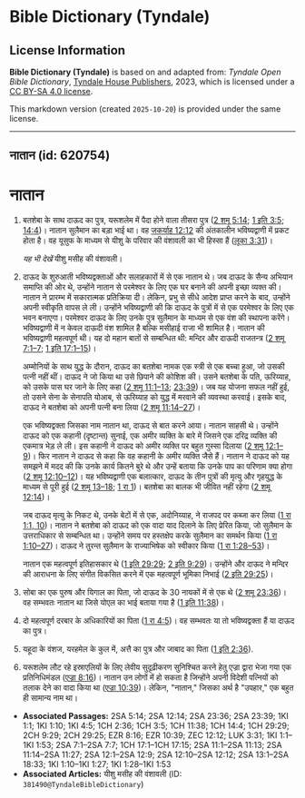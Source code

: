 # Bible Dictionary (Tyndale)

## License Information

**Bible Dictionary (Tyndale)** is based on and adapted from: _Tyndale Open Bible Dictionary_, [Tyndale House Publishers](https://tyndaleopenresources.com/), 2023, which is licensed under a [CC BY-SA 4.0 license](https://creativecommons.org/licenses/by-sa/4.0/legalcode.en).

This markdown version (created `2025-10-20`) is provided under the same license.



--------------------------------

## नातान (id: 620754)

नातान
=====

1. बतशेबा के साथ दाऊद का पुत्र, यरूशलेम में पैदा होने वाला तीसरा पुत्र ([2 शमू 5:14](https://ref.ly/2Sam5:14); [1 इति 3:5](https://ref.ly/1Chr3:5); [14:4](https://ref.ly/1Chr14:4))। नातान सुलैमान का बड़ा भाई था। वह [जकर्याह 12:12](https://ref.ly/Zech12:12) की अंतकालीन भविष्यद्वाणी में प्रकट होता है। वह यूसुफ के माध्यम से यीशु के परिवार की वंशावली का भी हिस्सा हैं ([लूका 3:31](https://ref.ly/Luke3:31))।

    *यह भी देखें* यीशु मसीह की वंशावली।

2. दाऊद के शुरुआती भविष्यद्वक्ताओं और सलाहकारों में से एक नातान थे। जब दाऊद के सैन्य अभियान समाप्ति की ओर थे, उन्होंने नातान से परमेश्वर के लिए एक घर बनाने की अपनी इच्छा व्यक्त की। नातान ने प्रारम्भ में सकारात्मक प्रतिक्रिया दी। लेकिन, प्रभु से सीधे आदेश प्राप्त करने के बाद, उन्होंने अपनी स्वीकृति वापस ले ली। उन्होंने भविष्यद्वाणी की कि दाऊद के पुत्रों में से एक परमेश्वर के लिए एक भवन बनाएगा। परमेश्वर दाऊद के लिए उनके पुत्र सुलैमान के माध्यम से एक वंश की स्थापना करेंगे। भविष्यद्वाणी में न केवल दाऊदी वंश शामिल है बल्कि मसीहाई राजा भी शामिल है। नातान की भविष्यद्वाणी महत्वपूर्ण थी। यह दो महान बातों से सम्बन्धित थी: मन्दिर और दाऊदी राजतन्त्र ([2 शमू 7:1–7](https://ref.ly/2Sam7:1-2Sam7:7); [1 इति 17:1–15](https://ref.ly/1Chr17:1-1Chr17:15))।

    अम्मोनियों के साथ युद्ध के दौरान, दाऊद का बतशेबा नामक एक स्त्री से एक बच्चा हुआ, जो उसकी पत्नी नहीं थीं। दाऊद ने जो किया था उसे छिपाने की कोशिश की। उसने बतशेबा के पति, ऊरिय्याह, को उसके पास घर जाने के लिए कहा ([2 शमू 11:1–13](https://ref.ly/2Sam11:1-2Sam11:13); [23:39](https://ref.ly/2Sam23:39))। जब यह योजना सफल नहीं हुई, तो उसने सेना के सेनापति योआब, से ऊरिय्याह को युद्ध में मरवाने की व्यवस्था करवाई। इसके बाद, दाऊद ने बतशेबा को अपनी पत्नी बना लिया ([2 शमू 11:14–27](https://ref.ly/2Sam11:14-2Sam11:27))।

    एक भविष्यद्वक्ता जिसका नाम नातान था, दाऊद से बात करने आया। नातान साहसी थे। उन्होंने दाऊद को एक कहानी (दृष्टान्त) सुनाई, एक अमीर व्यक्ति के बारे में जिसने एक दरिद्र व्यक्ति की एकमात्र भेड़ ले ली। इस कहानी ने दाऊद को अमीर व्यक्ति पर बहुत गुस्सा दिलाया ([2 शमू 12:1–9](https://ref.ly/2Sam12:1-2Sam12:9))। फिर नातान ने दाऊद से कहा कि वह कहानी के अमीर व्यक्ति जैसे हैं। नातान ने दाऊद को यह समझने में मदद की कि उनके कार्य कितने बुरे थे और उन्हें बताया कि उनके पाप का परिणाम क्या होगा ([2 शमू 12:10–12](https://ref.ly/2Sam12:10-2Sam12:12))। यह भविष्यद्वाणी एक बलात्कार, दाऊद के तीन पुत्रों की मृत्यु और गृहयुद्ध के माध्यम से पूरी हुई ([2 शमू 13–18](https://ref.ly/2Sam13:1-2Sam18:33); [1 रा 1](https://ref.ly/1Kgs1:1-1Kgs1:53))। बतशेबा का बालक भी जीवित नहीं रहेगा ([2 शमू 12:14](https://ref.ly/2Sam12:14))।

    जब दाऊद मृत्यु के निकट थे, उनके बेटों में से एक, अदोनिय्याह, ने राजपद पर कब्जा कर लिया ([1 रा 1:1, 10](https://ref.ly/1Kgs1:1,1Kgs1:10))। नातान ने बतशेबा को दाऊद को एक वादा याद दिलाने के लिए प्रेरित किया, जो सुलैमान के उत्तराधिकार से सम्बन्धित था। उन्होंने समय पर हस्तक्षेप करके सुलैमान का समर्थन किया ([1 रा 1:10–27](https://ref.ly/1Kgs1:10-1Kgs1:27))। दाऊद ने तुरन्त सुलैमान के राज्याभिषेक को स्वीकार किया ([1 रा 1:28–53](https://ref.ly/1Kgs1:28-1Kgs1:53))।

    नातान एक महत्वपूर्ण इतिहासकार थे ([1 इति 29:29](https://ref.ly/1Chr29:29); [2 इति 9:29](https://ref.ly/2Chr9:29))। उन्होंने और दाऊद ने मन्दिर की आराधना के लिए संगीत विकसित करने में एक महत्वपूर्ण भूमिका निभाई ([2 इति 29:25](https://ref.ly/2Chr29:25))।

3. सोबा का एक पुरुष और यिगाल का पिता, जो दाऊद के 30 नायकों में से एक थे ([2 शमू 23:36](https://ref.ly/2Sam23:36))। वह सम्भवतः नातान था जिसे योएल का भाई बताया गया है ([1 इति 11:38](https://ref.ly/1Chr11:38))।
4. दो महत्वपूर्ण दरबार के अधिकारियों का पिता ([1 रा 4:5](https://ref.ly/1Kgs4:5))। वह सम्भवतः या तो भविष्यद्वक्ता हैं या दाऊद का पुत्र।
5. यहूदा के वंशज, यरहमेल के कुल में, अत्तै का पुत्र और जाबाद का पिता ([1 इति 2:36](https://ref.ly/1Chr2:36)).
6. यरूशलेम लौट रहे इस्राएलियों के लिए लेवीय सुदृढ़ीकरण सुनिश्चित करने हेतु एज्रा द्वारा भेजा गया एक प्रतिनिधिमंडल ([एज्रा 8:16](https://ref.ly/Ezra8:16))। नातान उन लोगों में हो सकता है जिन्होंने अपनी विदेशी पत्नियों को तलाक देने का वादा किया था ([एज्रा 10:39](https://ref.ly/Ezra10:39))। लेकिन, "नातान," जिसका अर्थ है "उपहार," एक बहुत ही सामान्य नाम था।

* **Associated Passages:** 2SA 5:14; 2SA 12:14; 2SA 23:36; 2SA 23:39; 1KI 1:1; 1KI 1:10; 1KI 4:5; 1CH 2:36; 1CH 3:5; 1CH 11:38; 1CH 14:4; 1CH 29:29; 2CH 9:29; 2CH 29:25; EZR 8:16; EZR 10:39; ZEC 12:12; LUK 3:31; 1KI 1:1–1KI 1:53; 2SA 7:1–2SA 7:7; 1CH 17:1–1CH 17:15; 2SA 11:1–2SA 11:13; 2SA 11:14–2SA 11:27; 2SA 12:1–2SA 12:9; 2SA 12:10–2SA 12:12; 2SA 13:1–2SA 18:33; 1KI 1:10–1KI 1:27; 1KI 1:28–1KI 1:53
* **Associated Articles:** यीशु मसीह की वंशावली (ID: `381490@TyndaleBibleDictionary`)

